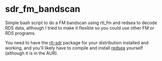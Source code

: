 # sdr_fm_bandscan
Simple bash script to do a FM bandscan using rtl_fm and redsea to decode RDS data, although I tried to make it flexible so you could use other FM or RDS programs.

You need to have the [rtl-sdr](https://osmocom.org/projects/rtl-sdr/wiki) package for your distribution installed and working, and you'll likely have to compile and install [redsea](https://github.com/windytan/redsea) yourself (although it is in the AUR).
